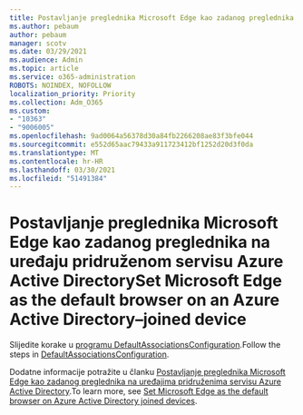 ```yaml
---
title: Postavljanje preglednika Microsoft Edge kao zadanog preglednika na uređaju pridruženom servisu Azure Active Directory
ms.author: pebaum
author: pebaum
manager: scotv
ms.date: 03/29/2021
ms.audience: Admin
ms.topic: article
ms.service: o365-administration
ROBOTS: NOINDEX, NOFOLLOW
localization_priority: Priority
ms.collection: Adm_O365
ms.custom:
- "10363"
- "9006005"
ms.openlocfilehash: 9ad0064a56378d30a84fb2266208ae83f3bfe044
ms.sourcegitcommit: e552d65aac79433a911723412bf1252d20d3f0da
ms.translationtype: MT
ms.contentlocale: hr-HR
ms.lasthandoff: 03/30/2021
ms.locfileid: "51491384"
---
```

# <a name="set-microsoft-edge-as-the-default-browser-on-an-azure-active-directoryjoined-device"></a><span data-ttu-id="74b7f-102">Postavljanje preglednika Microsoft Edge kao zadanog preglednika na uređaju pridruženom servisu Azure Active Directory</span><span class="sxs-lookup"><span data-stu-id="74b7f-102">Set Microsoft Edge as the default browser on an Azure Active Directory–joined device</span></span>

<span data-ttu-id="74b7f-103">Slijedite korake u [programu DefaultAssociationsConfiguration](https://go.microsoft.com/fwlink/?linkid=2132650).</span><span class="sxs-lookup"><span data-stu-id="74b7f-103">Follow the steps in [DefaultAssociationsConfiguration](https://go.microsoft.com/fwlink/?linkid=2132650).</span></span>

<span data-ttu-id="74b7f-104">Dodatne informacije potražite u članku [Postavljanje preglednika Microsoft Edge kao zadanog preglednika na uređajima pridruženima servisu Azure Active Directory](https://go.microsoft.com/fwlink/?linkid=2132440).</span><span class="sxs-lookup"><span data-stu-id="74b7f-104">To learn more, see [Set Microsoft Edge as the default browser on Azure Active Directory joined devices](https://go.microsoft.com/fwlink/?linkid=2132440).</span></span>